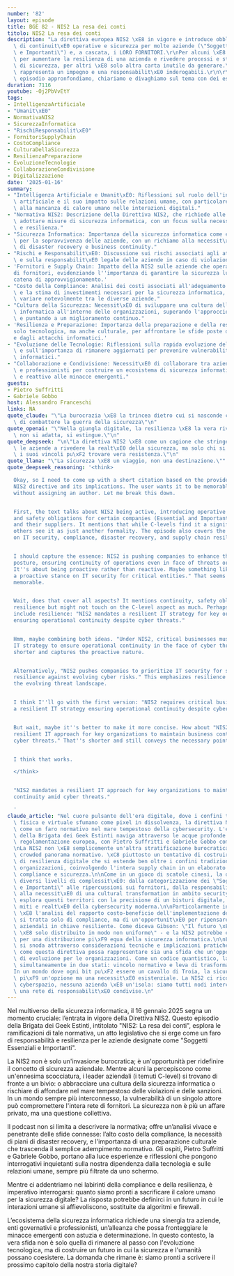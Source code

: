 ```yaml
---
number: '82'
layout: episode
title: BGE 82 - NIS2 La resa dei conti
titolo: NIS2 La resa dei conti
description: "La direttiva europea NIS2 \xE8 in vigore e introduce obblighi in materia\
  \ di continuit\xE0 operative e sicurezza per molte aziende (\"Soggetti Essenziali\
  \ e Importanti\") e, a cascata, i LORO FORNITORI.\r\nPer alcuni \xE8 un'opportunit\xE0\
  \ per aumentare la resilienza di una azienda e rivedere processi e standing in ottica\
  \ di sicurezza, per altri \xE8 solo altra carta inutile da generare.\r\nPer i C-level\
  \ rappresenta un impegno e una responsabilit\xE0 inderogabili.\r\n\r\nIn questo\
  \ episodio appronfondiamo, chiariamo e divaghiamo sul tema con dei esperti in materia."
duration: 7116
youtube: -Oj2PbVvEtY
tags:
- IntelligenzaArtificiale
- "Umanit\xE0"
- NormativaNIS2
- SicurezzaInformatica
- "RischiResponsabilit\xE0"
- FornitoriSupplyChain
- CostoCompliance
- CulturaDellaSicurezza
- ResilienzaPreparazione
- EvoluzioneTecnologie
- CollaborazioneCondivisione
- Digitalizzazione
date: '2025-01-16'
summary:
- "Intelligenza Artificiale e Umanit\xE0: Riflessioni sul ruolo dell'intelligenza\
  \ artificiale e il suo impatto sulle relazioni umane, con particolare attenzione\
  \ alla mancanza di calore umano nelle interazioni digitali."
- "Normativa NIS2: Descrizione della Direttiva NIS2, che richiede alle aziende di\
  \ adottare misure di sicurezza informatica, con un focus sulla necessit\xE0 di compliance\
  \ e resilienza."
- "Sicurezza Informatica: Importanza della sicurezza informatica come elemento cruciale\
  \ per la sopravvivenza delle aziende, con un richiamo alla necessit\xE0 di un piano\
  \ di disaster recovery e business continuity."
- "Rischi e Responsabilit\xE0: Discussione sui rischi associati agli attacchi informatici\
  \ e sulla responsabilit\xE0 legale delle aziende in caso di violazioni della sicurezza."
- 'Fornitori e Supply Chain: Impatto della NIS2 sulle aziende che operano in una rete
  di fornitori, evidenziando l''importanza di garantire la sicurezza lungo tutta la
  catena di approvvigionamento.'
- "Costo della Compliance: Analisi dei costi associati all'adeguamento alle normative,\
  \ e la stima di investimenti necessari per la sicurezza informatica, che pu\xF2\
  \ variare notevolmente tra le diverse aziende."
- "Cultura della Sicurezza: Necessit\xE0 di sviluppare una cultura della sicurezza\
  \ informatica all'interno delle organizzazioni, superando l'approccio burocratico\
  \ e puntando a un miglioramento continuo."
- 'Resilienza e Preparazione: Importanza della preparazione e della resilienza, non
  solo tecnologica, ma anche culturale, per affrontare le sfide poste dalla digitalizzazione
  e dagli attacchi informatici.'
- "Evoluzione delle Tecnologie: Riflessioni sulla rapida evoluzione delle tecnologie\
  \ e sull'importanza di rimanere aggiornati per prevenire vulnerabilit\xE0 e attacchi\
  \ informatici."
- "Collaborazione e Condivisione: Necessit\xE0 di collaborare tra aziende, enti governativi\
  \ e professionisti per costruire un ecosistema di sicurezza informatica pi\xF9 robusto\
  \ e reattivo alle minacce emergenti."
guests:
- Pietro Suffritti
- Gabriele Gobbo
host: Alessandro Franceschi
links: NA
quote_claude: "\"La burocrazia \xE8 la trincea dietro cui si nasconde chi ha paura\
  \ di combattere la guerra della sicurezza\"\n"
quote_openai: "\"Nella giungla digitale, la resilienza \xE8 la vera rivoluzione; chi\
  \ non si adatta, si estingue.\"\n"
quote_deepseek: "\n\"La direttiva NIS2 \xE8 come un cagione che stringe, costringendo\
  \ le aziende a rivedere la realt\xE0 della sicurezza, ma solo chi si ribella contro\
  \ i suoi vincoli pu\xF2 trovare vera resistenza.\"\n"
quote_llama: "\"La sicurezza \xE8 un viaggio, non una destinazione.\""
quote_deepseek_reasoning: '<think>

  Okay, so I need to come up with a short citation based on the provided text about
  NIS2 directive and its implications. The user wants it to be memorable and impactful
  without assigning an author. Let me break this down.


  First, the text talks about NIS2 being active, introducing operative continuity
  and safety obligations for certain companies (Essential and Important Subjects)
  and their suppliers. It mentions that while C-levels find it a significant challenge,
  others see it as just another formality. The episode also covers the broader impact
  on IT security, compliance, disaster recovery, and supply chain resilience.


  I should capture the essence: NIS2 is pushing companies to enhance their IT security
  posture, ensuring continuity of operations even in face of threats or disruptions.
  It''s about being proactive rather than reactive. Maybe something like "NIS2 enforces
  a proactive stance on IT security for critical entities." That seems concise and
  memorable.


  Wait, does that cover all aspects? It mentions continuity, safety obligations, and
  resilience but might not touch on the C-level aspect as much. Perhaps better to
  include resilience: "NIS2 mandates a resilient IT strategy for key organizations
  ensuring operational continuity despite cyber threats."


  Hmm, maybe combining both ideas. "Under NIS2, critical businesses must adopt a resilient
  IT strategy to ensure operational continuity in the face of cyber threats." That''s
  shorter and captures the proactive nature.


  Alternatively, "NIS2 pushes companies to prioritize IT security for sustained business
  resilience against evolving cyber risks." This emphasizes resilience and addresses
  the evolving threat landscape.


  I think I''ll go with the first version: "NIS2 requires critical businesses to adopt
  a resilient IT strategy ensuring operational continuity despite cyber threats."


  But wait, maybe it''s better to make it more concise. How about "NIS2 mandates a
  resilient IT approach for key organizations to maintain business continuity amid
  cyber threats." That''s shorter and still conveys the necessary points.


  I think that works.

  </think>


  "NIS2 mandates a resilient IT approach for key organizations to maintain business
  continuity amid cyber threats."

  '
claude_article: "Nel cuore pulsante dell'era digitale, dove i confini tra realt\xE0\
  \ fisica e virtuale sfumano come pixel in dissolvenza, la direttiva NIS2 emerge\
  \ come un faro normativo nel mare tempestoso della cybersecurity. L'episodio 82\
  \ della Brigata dei Geek Estinti naviga attraverso le acque profonde di questa nuova\
  \ regolamentazione europea, con Pietro Suffritti e Gabriele Gobbo come esperti timonieri.\n\
  \nLa NIS2 non \xE8 semplicemente un'altra stratificazione burocratica nell'already\
  \ crowded panorama normativo. \xC8 piuttosto un tentativo di costruire un framework\
  \ di resilienza digitale che si estende ben oltre i confini tradizionali delle singole\
  \ organizzazioni, coinvolgendo l'intera supply chain in un elaborato balletto di\
  \ compliance e sicurezza.\n\nCome in un gioco di scatole cinesi, la direttiva svela\
  \ diversi livelli di complessit\xE0: dalla categorizzazione dei \"Soggetti Essenziali\
  \ e Importanti\" alle ripercussioni sui fornitori, dalla responsabilit\xE0 dei C-level\
  \ alla necessit\xE0 di una cultural transformation in ambito security. Il podcast\
  \ esplora questi territori con la precisione di un bisturi digitale, sezionando\
  \ miti e realt\xE0 della cybersecurity moderna.\n\nParticolarmente interessante\
  \ \xE8 l'analisi del rapporto costo-beneficio dell'implementazione della NIS2: non\
  \ si tratta solo di compliance, ma di un'opportunit\xE0 per ripensare i processi\
  \ aziendali in chiave resiliente. Come diceva Gibson: \"Il futuro \xE8 gi\xE0 qui,\
  \ \xE8 solo distribuito in modo non uniforme\" - e la NIS2 potrebbe essere il catalizzatore\
  \ per una distribuzione pi\xF9 equa della sicurezza informatica.\n\nLa discussione\
  \ si snoda attraverso considerazioni tecniche e implicazioni pratiche, rivelando\
  \ come questa direttiva possa rappresentare sia una sfida che un'opportunit\xE0\
  \ di evoluzione per le organizzazioni. Come un codice quantistico, la NIS2 esiste\
  \ simultaneamente in due stati: vincolo normativo e leva di trasformazione.\n\n\
  In un mondo dove ogni bit pu\xF2 essere un cavallo di Troia, la sicurezza non \xE8\
  \ pi\xF9 un'opzione ma una necessit\xE0 esistenziale. La NIS2 ci ricorda che, nel\
  \ cyberspazio, nessuna azienda \xE8 un'isola: siamo tutti nodi interconnessi in\
  \ una rete di responsabilit\xE0 condivise.\n"
---
```

Nel multiverso della sicurezza informatica, il 16 gennaio 2025 segna un momento cruciale: l’entrata in vigore della Direttiva NIS2. Questo episodio della Brigata dei Geek Estinti, intitolato "NIS2: La resa dei conti", esplora le ramificazioni di tale normativa, un atto legislativo che si erge come un faro di responsabilità e resilienza per le aziende designate come "Soggetti Essenziali e Importanti".

La NIS2 non è solo un'invasione burocratica; è un'opportunità per ridefinire il concetto di sicurezza aziendale. Mentre alcuni la percepiscono come un'ennesima scocciatura, i leader aziendali (i temuti C-level) si trovano di fronte a un bivio: o abbracciare una cultura della sicurezza informatica o rischiare di affondare nel mare tempestoso delle violazioni e delle sanzioni. In un mondo sempre più interconnesso, la vulnerabilità di un singolo attore può compromettere l'intera rete di fornitori. La sicurezza non è più un affare privato, ma una questione collettiva.

Il podcast non si limita a descrivere la normativa; offre un’analisi vivace e penetrante delle sfide connesse: l’alto costo della compliance, la necessità di piani di disaster recovery, e l'importanza di una preparazione culturale che trascenda il semplice adempimento normativo. Gli ospiti, Pietro Suffritti e Gabriele Gobbo, portano alla luce esperienze e riflessioni che pongono interrogativi inquietanti sulla nostra dipendenza dalla tecnologia e sulle relazioni umane, sempre più filtrate da uno schermo.

Mentre ci addentriamo nei labirinti della compliance e della resilienza, è imperativo interrogarsi: quanto siamo pronti a sacrificare il calore umano per la sicurezza digitale? La risposta potrebbe definirci in un futuro in cui le interazioni umane si affievoliscono, sostituite da algoritmi e firewall.

L’ecosistema della sicurezza informatica richiede una sinergia tra aziende, enti governativi e professionisti, un’alleanza che possa fronteggiare le minacce emergenti con astuzia e determinazione. In questo contesto, la vera sfida non è solo quella di rimanere al passo con l'evoluzione tecnologica, ma di costruire un futuro in cui la sicurezza e l'umanità possano coesistere. La domanda che rimane è: siamo pronti a scrivere il prossimo capitolo della nostra storia digitale?
